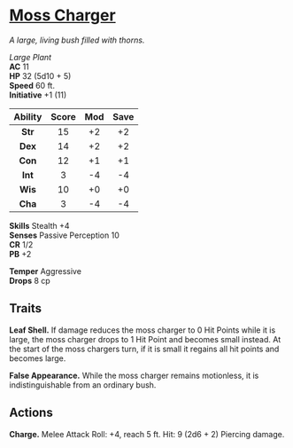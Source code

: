 # [Moss Charger](https://hollowknight.wiki/w/Moss_Charger)

*A large, living bush filled with thorns.*

*Large Plant*  
**AC** 11  
**HP** 32 (5d10 + 5)  
**Speed** 60 ft.  
**Initiative** +1 (11)  

| Ability | Score | Mod | Save |
|:-------:|:-----:|:---:|:----:|
| **Str** | 15    | +2  | +2   |
| **Dex** | 14    | +2  | +2   |
| **Con** | 12    | +1  | +1   |
| **Int** | 3     | -4  | -4   |
| **Wis** | 10    | +0  | +0   |
| **Cha** | 3     | -4  | -4   |

**Skills** Stealth +4  
**Senses** Passive Perception 10  
**CR** 1/2  
**PB** +2  

**Temper** Aggressive  
**Drops** 8 cp  

## Traits

**Leaf Shell.** If damage reduces the moss charger to 0 Hit Points while it is large, the moss charger drops to 1 Hit Point and becomes small instead. At the start of the moss chargers turn, if it is small it regains all hit points and becomes large.

**False Appearance.** While the moss charger remains motionless, it is indistinguishable from an ordinary bush.

## Actions

**Charge.** Melee Attack Roll: +4, reach 5 ft. Hit: 9 (2d6 + 2) Piercing damage.
